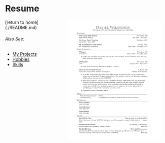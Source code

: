 # Resume

<img style="float: right;" src="images/resume.pdf" width="300"/>
[return to home](./README.md)

###### *Also See:*
* [My Projects](./my_projects.md)
* [Hobbies](./hobby.md)
* [Skills](./skills.md)
